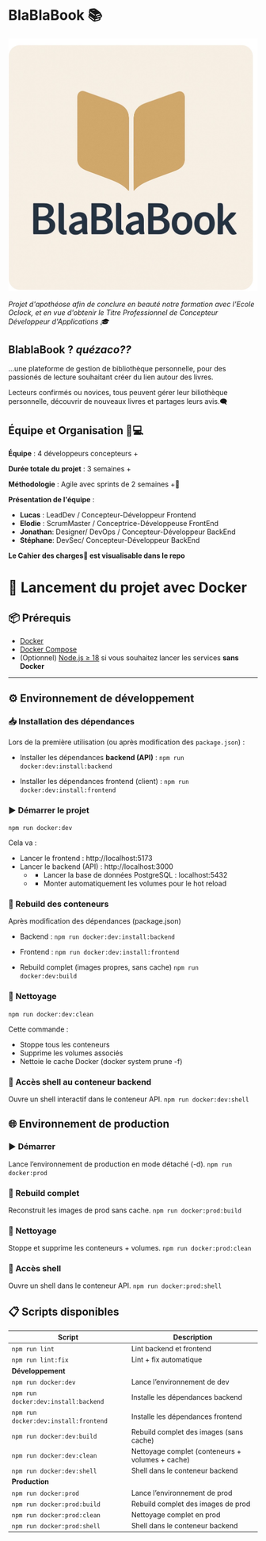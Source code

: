 # BlaBlaBook 📚

![LogoBBB](./Docs/logoBBB.png)

_Projet d'apothéose afin de conclure en beauté notre formation avec l'Ecole Oclock, et en vue d'obtenir le Titre Professionnel de Concepteur Développeur d'Applications 🎓_

## **BlablaBook ?** _quézaco??_

...une plateforme de gestion de bibliothèque personnelle, pour des passionés de lecture souhaitant créer du lien autour des livres.

Lecteurs confirmés ou novices, tous peuvent gérer leur biliothèque personnelle, découvrir de nouveaux livres et partages leurs avis.🗨️


## Équipe et Organisation 👥💻

**Équipe** : 4 développeurs concepteurs +

**Durée totale du projet** : 3 semaines +

**Méthodologie** : Agile avec sprints de 2 semaines +🏁

**Présentation de l'équipe** :

- **Lucas** : LeadDev / Concepteur-Développeur Frontend
- **Elodie** : ScrumMaster / Conceptrice-Développeuse FrontEnd
- **Jonathan**: Designer/ DevOps / Concepteur-Développeur BackEnd
- **Stéphane**: DevSec/ Concepteur-Développeur BackEnd

**Le Cahier des charges📔 est visualisable dans le repo**

# 🚀 Lancement du projet avec Docker

## 📦 Prérequis
- [Docker](https://docs.docker.com/get-docker/)  
- [Docker Compose](https://docs.docker.com/compose/)  
- (Optionnel) [Node.js ≥ 18](https://nodejs.org/) si vous souhaitez lancer les services **sans Docker**  
---
## ⚙️ Environnement de développement

### 📥 Installation des dépendances
Lors de la première utilisation (ou après modification des `package.json`) :  

- Installer les dépendances **backend (API)** :
    ```npm run docker:dev:install:backend```

- Installer les dépendances frontend (client) :
    ```npm run docker:dev:install:frontend```

### ▶️ Démarrer le projet

```npm run docker:dev```

Cela va :
- Lancer le frontend : http://localhost:5173
- Lancer le backend (API) : http://localhost:3000
    - - Lancer la base de données PostgreSQL : localhost:5432
    - - Monter automatiquement les volumes pour le hot reload

### 🔄 Rebuild des conteneurs

Après modification des dépendances (package.json)

- Backend :
```npm run docker:dev:install:backend```

- Frontend :
```npm run docker:dev:install:frontend```

- Rebuild complet (images propres, sans cache)
```npm run docker:dev:build```

### 🧹 Nettoyage

```npm run docker:dev:clean```

Cette commande :
- Stoppe tous les conteneurs
- Supprime les volumes associés
- Nettoie le cache Docker (docker system prune -f)

### 🐚 Accès shell au conteneur backend

Ouvre un shell interactif dans le conteneur API.
```npm run docker:dev:shell```

## 🌐 Environnement de production
### ▶️ Démarrer

Lance l’environnement de production en mode détaché (-d).
```npm run docker:prod```

### 🔄 Rebuild complet

Reconstruit les images de prod sans cache.
```npm run docker:prod:build```

### 🧹 Nettoyage

Stoppe et supprime les conteneurs + volumes.
```npm run docker:prod:clean```

### 🐚 Accès shell

Ouvre un shell dans le conteneur API.
```npm run docker:prod:shell```

## 📋 Scripts disponibles

| Script                                | Description |
|---------------------------------------|-------------|
| `npm run lint`                        | Lint backend et frontend |
| `npm run lint:fix`                    | Lint + fix automatique |
| **Développement**                     | |
| `npm run docker:dev`                  | Lance l’environnement de dev |
| `npm run docker:dev:install:backend`  | Installe les dépendances backend |
| `npm run docker:dev:install:frontend` | Installe les dépendances frontend |
| `npm run docker:dev:build`            | Rebuild complet des images (sans cache) |
| `npm run docker:dev:clean`            | Nettoyage complet (conteneurs + volumes + cache) |
| `npm run docker:dev:shell`            | Shell dans le conteneur backend |
| **Production**                        | |
| `npm run docker:prod`                 | Lance l’environnement de prod |
| `npm run docker:prod:build`           | Rebuild complet des images de prod |
| `npm run docker:prod:clean`           | Nettoyage complet en prod |
| `npm run docker:prod:shell`           | Shell dans le conteneur backend |
